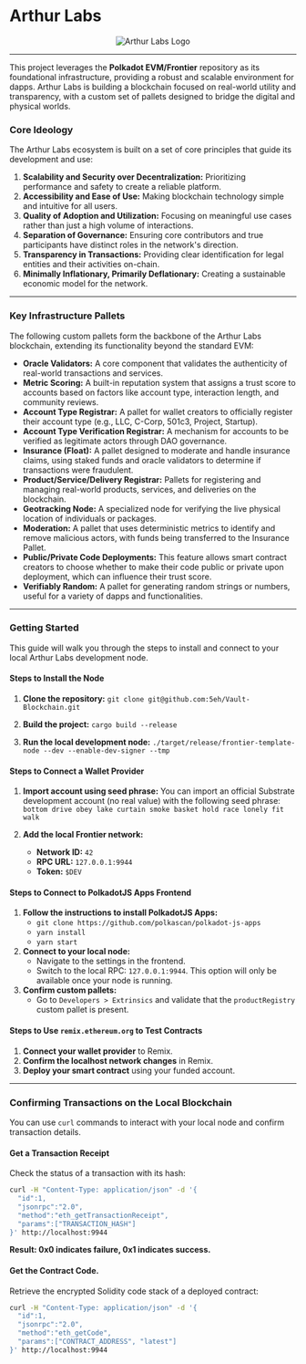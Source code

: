 # Arthur Labs

<p align="center">
  <img src="path/to/your/arthur_labs_logo.png" alt="Arthur Labs Logo">
</p>

---

This project leverages the **Polkadot EVM/Frontier** repository as its foundational infrastructure, providing a robust and scalable environment for dapps. Arthur Labs is building a blockchain focused on real-world utility and transparency, with a custom set of pallets designed to bridge the digital and physical worlds.

### Core Ideology

The Arthur Labs ecosystem is built on a set of core principles that guide its development and use:

1.  **Scalability and Security over Decentralization:** Prioritizing performance and safety to create a reliable platform.
2.  **Accessibility and Ease of Use:** Making blockchain technology simple and intuitive for all users.
3.  **Quality of Adoption and Utilization:** Focusing on meaningful use cases rather than just a high volume of interactions.
4.  **Separation of Governance:** Ensuring core contributors and true participants have distinct roles in the network's direction.
5.  **Transparency in Transactions:** Providing clear identification for legal entities and their activities on-chain.
6.  **Minimally Inflationary, Primarily Deflationary:** Creating a sustainable economic model for the network.

---

### Key Infrastructure Pallets

The following custom pallets form the backbone of the Arthur Labs blockchain, extending its functionality beyond the standard EVM:

* **Oracle Validators:** A core component that validates the authenticity of real-world transactions and services.
* **Metric Scoring:** A built-in reputation system that assigns a trust score to accounts based on factors like account type, interaction length, and community reviews.
* **Account Type Registrar:** A pallet for wallet creators to officially register their account type (e.g., LLC, C-Corp, 501c3, Project, Startup).
* **Account Type Verification Registrar:** A mechanism for accounts to be verified as legitimate actors through DAO governance.
* **Insurance (Float):** A pallet designed to moderate and handle insurance claims, using staked funds and oracle validators to determine if transactions were fraudulent.
* **Product/Service/Delivery Registrar:** Pallets for registering and managing real-world products, services, and deliveries on the blockchain.
* **Geotracking Node:** A specialized node for verifying the live physical location of individuals or packages.
* **Moderation:** A pallet that uses deterministic metrics to identify and remove malicious actors, with funds being transferred to the Insurance Pallet.
* **Public/Private Code Deployments:** This feature allows smart contract creators to choose whether to make their code public or private upon deployment, which can influence their trust score.
* **Verifiably Random:** A pallet for generating random strings or numbers, useful for a variety of dapps and functionalities.

---

### Getting Started

This guide will walk you through the steps to install and connect to your local Arthur Labs development node.

#### Steps to Install the Node

1.  **Clone the repository:**
    `git clone git@github.com:5eh/Vault-Blockchain.git`

2.  **Build the project:**
    `cargo build --release`

3.  **Run the local development node:**
    `./target/release/frontier-template-node --dev --enable-dev-signer --tmp`

#### Steps to Connect a Wallet Provider

1.  **Import account using seed phrase:**
    You can import an official Substrate development account (no real value) with the following seed phrase:
    `bottom drive obey lake curtain smoke basket hold race lonely fit walk`

2.  **Add the local Frontier network:**
    * **Network ID:** `42`
    * **RPC URL:** `127.0.0.1:9944`
    * **Token:** `$DEV`

#### Steps to Connect to PolkadotJS Apps Frontend

1.  **Follow the instructions to install PolkadotJS Apps:**
    * `git clone https://github.com/polkascan/polkadot-js-apps`
    * `yarn install`
    * `yarn start`
2.  **Connect to your local node:**
    * Navigate to the settings in the frontend.
    * Switch to the local RPC: `127.0.0.1:9944`. This option will only be available once your node is running.
3.  **Confirm custom pallets:**
    * Go to `Developers > Extrinsics` and validate that the `productRegistry` custom pallet is present.

#### Steps to Use `remix.ethereum.org` to Test Contracts

1.  **Connect your wallet provider** to Remix.
2.  **Confirm the localhost network changes** in Remix.
3.  **Deploy your smart contract** using your funded account.

---

### Confirming Transactions on the Local Blockchain

You can use `curl` commands to interact with your local node and confirm transaction details.

#### Get a Transaction Receipt

Check the status of a transaction with its hash:
```bash
curl -H "Content-Type: application/json" -d '{
  "id":1,
  "jsonrpc":"2.0",
  "method":"eth_getTransactionReceipt",
  "params":["TRANSACTION_HASH"]
}' http://localhost:9944
```
**Result: 0x0 indicates failure, 0x1 indicates success.**
#### Get the Contract Code.

Retrieve the encrypted Solidity code stack of a deployed contract:

```bash
curl -H "Content-Type: application/json" -d '{
  "id":1,
  "jsonrpc":"2.0",
  "method":"eth_getCode",
  "params":["CONTRACT_ADDRESS", "latest"]
}' http://localhost:9944
```
